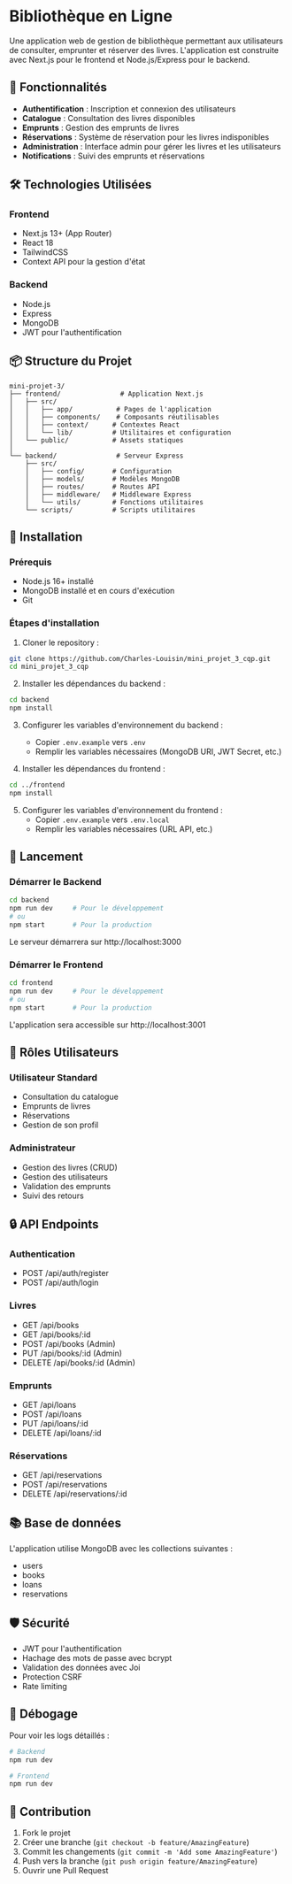 # Bibliothèque en Ligne

Une application web de gestion de bibliothèque permettant aux utilisateurs de consulter, emprunter et réserver des livres. L'application est construite avec Next.js pour le frontend et Node.js/Express pour le backend.

## 🚀 Fonctionnalités

- **Authentification** : Inscription et connexion des utilisateurs
- **Catalogue** : Consultation des livres disponibles
- **Emprunts** : Gestion des emprunts de livres
- **Réservations** : Système de réservation pour les livres indisponibles
- **Administration** : Interface admin pour gérer les livres et les utilisateurs
- **Notifications** : Suivi des emprunts et réservations

## 🛠️ Technologies Utilisées

### Frontend
- Next.js 13+ (App Router)
- React 18
- TailwindCSS
- Context API pour la gestion d'état

### Backend
- Node.js
- Express
- MongoDB
- JWT pour l'authentification

## 📦 Structure du Projet

```
mini-projet-3/
├── frontend/               # Application Next.js
│   ├── src/
│   │   ├── app/           # Pages de l'application
│   │   ├── components/    # Composants réutilisables
│   │   ├── context/      # Contextes React
│   │   └── lib/          # Utilitaires et configuration
│   └── public/           # Assets statiques
│
└── backend/               # Serveur Express
    ├── src/
    │   ├── config/       # Configuration
    │   ├── models/       # Modèles MongoDB
    │   ├── routes/       # Routes API
    │   ├── middleware/   # Middleware Express
    │   └── utils/        # Fonctions utilitaires
    └── scripts/          # Scripts utilitaires
```

## 🚀 Installation

### Prérequis
- Node.js 16+ installé
- MongoDB installé et en cours d'exécution
- Git

### Étapes d'installation

1. Cloner le repository :
```bash
git clone https://github.com/Charles-Louisin/mini_projet_3_cqp.git
cd mini_projet_3_cqp
```

2. Installer les dépendances du backend :
```bash
cd backend
npm install
```

3. Configurer les variables d'environnement du backend :
   - Copier `.env.example` vers `.env`
   - Remplir les variables nécessaires (MongoDB URI, JWT Secret, etc.)

4. Installer les dépendances du frontend :
```bash
cd ../frontend
npm install
```

5. Configurer les variables d'environnement du frontend :
   - Copier `.env.example` vers `.env.local`
   - Remplir les variables nécessaires (URL API, etc.)

## 🎯 Lancement

### Démarrer le Backend

```bash
cd backend
npm run dev     # Pour le développement
# ou
npm start       # Pour la production
```
Le serveur démarrera sur http://localhost:3000

### Démarrer le Frontend

```bash
cd frontend
npm run dev     # Pour le développement
# ou
npm start       # Pour la production
```
L'application sera accessible sur http://localhost:3001

## 👥 Rôles Utilisateurs

### Utilisateur Standard
- Consultation du catalogue
- Emprunts de livres
- Réservations
- Gestion de son profil

### Administrateur
- Gestion des livres (CRUD)
- Gestion des utilisateurs
- Validation des emprunts
- Suivi des retours

## 🔒 API Endpoints

### Authentication
- POST /api/auth/register
- POST /api/auth/login

### Livres
- GET /api/books
- GET /api/books/:id
- POST /api/books (Admin)
- PUT /api/books/:id (Admin)
- DELETE /api/books/:id (Admin)

### Emprunts
- GET /api/loans
- POST /api/loans
- PUT /api/loans/:id
- DELETE /api/loans/:id

### Réservations
- GET /api/reservations
- POST /api/reservations
- DELETE /api/reservations/:id

## 📚 Base de données

L'application utilise MongoDB avec les collections suivantes :
- users
- books
- loans
- reservations

## 🛡️ Sécurité

- JWT pour l'authentification
- Hachage des mots de passe avec bcrypt
- Validation des données avec Joi
- Protection CSRF
- Rate limiting

## 🐛 Débogage

Pour voir les logs détaillés :
```bash
# Backend
npm run dev

# Frontend
npm run dev
```

## 🤝 Contribution

1. Fork le projet
2. Créer une branche (`git checkout -b feature/AmazingFeature`)
3. Commit les changements (`git commit -m 'Add some AmazingFeature'`)
4. Push vers la branche (`git push origin feature/AmazingFeature`)
5. Ouvrir une Pull Request